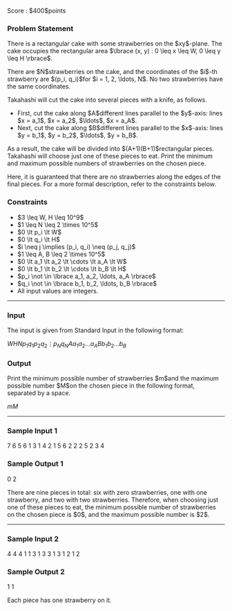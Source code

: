 
<div>

<span>

<span>

<p>
Score : $400$points
</p>

<div>

<section>

### **Problem Statement**

<p>
There is a rectangular cake with some strawberries on the $xy$-plane. The cake occupies the rectangular area $\lbrace (x, y) : 0 \leq x \leq W, 0 \leq y \leq H \rbrace$.
</p>

<p>
There are $N$strawberries on the cake, and the coordinates of the $i$-th strawberry are $(p_i, q_i)$for $i = 1, 2, \ldots, N$. No two strawberries have the same coordinates.
</p>

<p>
Takahashi will cut the cake into several pieces with a knife, as follows.
</p>

<ul>

<li>
First, cut the cake along $A$different lines parallel to the $y$-axis: lines $x = a_1$, $x = a_2$, $\ldots$, $x = a_A$.
</li>

<li>
Next, cut the cake along $B$different lines parallel to the $x$-axis: lines $y = b_1$, $y = b_2$, $\ldots$, $y = b_B$.
</li>

</ul>

<p>
As a result, the cake will be divided into $(A+1)(B+1)$rectangular pieces. Takahashi will choose just one of these pieces to eat. Print the minimum and maximum possible numbers of strawberries on the chosen piece.
</p>

<p>
Here, it is guaranteed that there are no strawberries along the edges of the final pieces. For a more formal description, refer to the constraints below.
</p>

</section>

</div>

<div>

<section>

### **Constraints**

<ul>

<li>
$3 \leq W, H \leq 10^9$
</li>

<li>
$1 \leq N \leq 2 \times 10^5$
</li>

<li>
$0 \lt p_i \lt W$
</li>

<li>
$0 \lt q_i \lt H$
</li>

<li>
$i \neq j \implies (p_i, q_i) \neq (p_j, q_j)$
</li>

<li>
$1 \leq A, B \leq 2 \times 10^5$
</li>

<li>
$0 \lt a_1 \lt a_2 \lt \cdots \lt a_A \lt W$
</li>

<li>
$0 \lt b_1 \lt b_2 \lt \cdots \lt b_B \lt H$
</li>

<li>
$p_i \not \in \lbrace a_1, a_2, \ldots, a_A \rbrace$
</li>

<li>
$q_i \not \in \lbrace b_1, b_2, \ldots, b_B \rbrace$
</li>

<li>
All input values are integers.
</li>

</ul>

</section>

</div>

---

<div>

<div>

<section>

### **Input**

<p>
The input is given from Standard Input in the following format:
</p>

<div>

$W$$H$$N$$p_1$$q_1$$p_2$$q_2$$\vdots$$p_N$$q_N$$A$$a_1$$a_2$$\ldots$$a_A$$B$$b_1$$b_2$$\ldots$$b_B$
</div>

</section>

</div>

<div>

<section>

### **Output**

<p>
Print the minimum possible number of strawberries $m$and the maximum possible number $M$on the chosen piece in the following format, separated by a space.
</p>

<div>

$m$$M$
</div>

</section>

</div>

</div>

---

<div>

<section>

### **Sample Input 1**

<div>

7 6
5
6 1
3 1
4 2
1 5
6 2
2
2 5
2
3 4

</div>

</section>

</div>

<div>

<section>

### **Sample Output 1**

<div>

0 2

</div>

<p>
There are nine pieces in total: six with zero strawberries, one with one strawberry, and two with two strawberries. Therefore, when choosing just one of these pieces to eat, the minimum possible number of strawberries on the chosen piece is $0$, and the maximum possible number is $2$.
</p>

</section>

</div>

---

<div>

<section>

### **Sample Input 2**

<div>

4 4
4
1 1
3 1
3 3
1 3
1
2
1
2

</div>

</section>

</div>

<div>

<section>

### **Sample Output 2**

<div>

1 1

</div>

<p>
Each piece has one strawberry on it.
</p>

</section>

</div>

</span>

</span>

</div>
